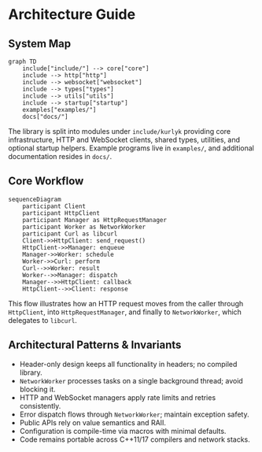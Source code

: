 # Architecture Guide

## System Map

```mermaid
graph TD
    include["include/"] --> core["core"]
    include --> http["http"]
    include --> websocket["websocket"]
    include --> types["types"]
    include --> utils["utils"]
    include --> startup["startup"]
    examples["examples/"]
    docs["docs/"]
```

The library is split into modules under `include/kurlyk` providing core infrastructure, HTTP and WebSocket clients, shared types, utilities, and optional startup helpers. Example programs live in `examples/`, and additional documentation resides in `docs/`.

## Core Workflow

```mermaid
sequenceDiagram
    participant Client
    participant HttpClient
    participant Manager as HttpRequestManager
    participant Worker as NetworkWorker
    participant Curl as libcurl
    Client->>HttpClient: send_request()
    HttpClient->>Manager: enqueue
    Manager->>Worker: schedule
    Worker->>Curl: perform
    Curl-->>Worker: result
    Worker-->>Manager: dispatch
    Manager-->>HttpClient: callback
    HttpClient-->>Client: response
```

This flow illustrates how an HTTP request moves from the caller through `HttpClient`, into `HttpRequestManager`, and finally to `NetworkWorker`, which delegates to `libcurl`.

## Architectural Patterns & Invariants

- Header-only design keeps all functionality in headers; no compiled library.
- `NetworkWorker` processes tasks on a single background thread; avoid blocking it.
- HTTP and WebSocket managers apply rate limits and retries consistently.
- Error dispatch flows through `NetworkWorker`; maintain exception safety.
- Public APIs rely on value semantics and RAII.
- Configuration is compile-time via macros with minimal defaults.
- Code remains portable across C++11/17 compilers and network stacks.
